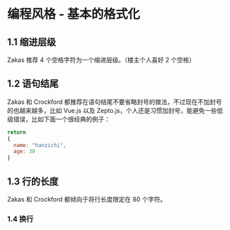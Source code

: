 # 编程风格 - 基本的格式化

## 1.1 缩进层级

Zakas 推荐 4 个空格字符为一个缩进层级。（楼主个人喜好 2 个空格）

## 1.2 语句结尾 

Zakas 和 Crockford 都推荐在语句结尾不要省略封号的做法，不过现在不加封号的也越来越多，比如 Vue.js 以及 Zepto.js，个人还是习惯加封号，能避免一些低级错误，比如下面一个很经典的例子：

```javascript
return
{
  name: "hanzichi",
  age: 30
}
```

## 1.3 行的长度

Zakas 和 Crockford 都倾向于将行长度限定在 80 个字符。

### 1.4 换行

